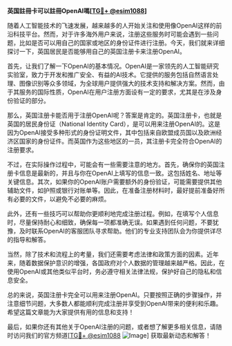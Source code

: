 **英国註冊卡可以註冊OpenAI嗎[[TG💪+ @esim1088](https://t.me/s/esim1088)]**

随着人工智能技术的飞速发展，越来越多的人开始关注和使用像OpenAI这样的前沿科技平台。然而，对于许多海外用户来说，注册这些服务时可能会遇到一些问题，比如是否可以用自己的国家或地区的身份证件进行注册。今天，我们就来详细探讨一下，英国居民是否能够用自己的英国注册卡来注册OpenAI。

首先，让我们了解一下OpenAI的基本情况。OpenAI是一家领先的人工智能研究实验室，致力于开发和推广安全、有益的AI技术。它提供的服务包括自然语言处理、图像识别等众多领域，为全球用户提供强大的技术支持和解决方案。然而，由于其服务的国际性质，OpenAI在用户注册方面设有一定的要求，尤其是在涉及身份验证的部分。

那么，英国注册卡能否用于注册OpenAI呢？答案是肯定的。英国注册卡，也就是英国的居民身份证（National Identity Card），是可以用来注册OpenAI的。这是因为OpenAI接受多种形式的身份证明文件，其中包括来自欧盟成员国以及欧洲经济区国家的身份证件。而英国作为这些地区的一员，其注册卡完全符合OpenAI的注册要求。

不过，在实际操作过程中，可能会有一些需要注意的地方。首先，确保你的英国注册卡信息是最新的，并且与你在OpenAI上填写的信息一致。这包括姓名、地址等关键信息。其次，如果你的OpenAI账户需要额外的身份验证，可能需要提供其他辅助文件，如护照或银行对账单等。因此，在准备注册材料时，最好提前准备好所有必要的文件，以避免不必要的麻烦。

此外，还有一些技巧可以帮助你更顺利地完成注册过程。例如，在填写个人信息时，尽量保持耐心和细致，确保每一项都准确无误。如果遇到任何问题，不要犹豫，及时联系OpenAI的客服团队寻求帮助。他们的专业支持团队会为你提供详尽的指导和解答。

当然，除了技术和流程上的考量，我们还需要考虑法律和政策方面的因素。近年来，随着数据保护意识的增强，各国政府对个人数据的管理越来越严格。因此，在使用OpenAI或其他类似平台时，务必遵守相关法律法规，保护好自己的隐私和信息安全。

总的来说，英国注册卡完全可以用来注册OpenAI。只要按照正确的步骤操作，并注意细节问题，大多数人都能顺利完成注册并享受到OpenAI带来的便利和乐趣。希望这篇文章能为大家提供有用的信息和支持！

最后，如果你还有其他关于OpenAI注册的问题，或者想了解更多相关信息，请随时访问我们的官方频道[[TG💪+ @esim1088](https://t.me/s/esim1088) ![Image](https://i.postimg.cc/4NQfJmqS/Snipaste-2025-05-13-00-14-12.png)] 获取最新动态和解答！